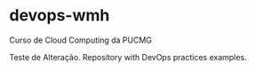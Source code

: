 # devops-wmh
Curso de Cloud Computing da PUCMG

Teste de Alteração.
Repository with DevOps practices examples.
